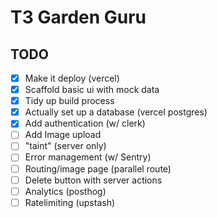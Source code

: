 # T3 Garden Guru

## TODO
- [x] Make it deploy (vercel)
- [x] Scaffold basic ui with mock data
- [x] Tidy up build process
- [x] Actually set up a database (vercel postgres)
- [x] Add authentication (w/ clerk)
- [ ] Add Image upload
- [ ] "taint" (server only)
- [ ] Error management (w/ Sentry)
- [ ] Routing/image page (parallel route)
- [ ] Delete button with server actions
- [ ] Analytics (posthog)
- [ ] Ratelimiting (upstash)

